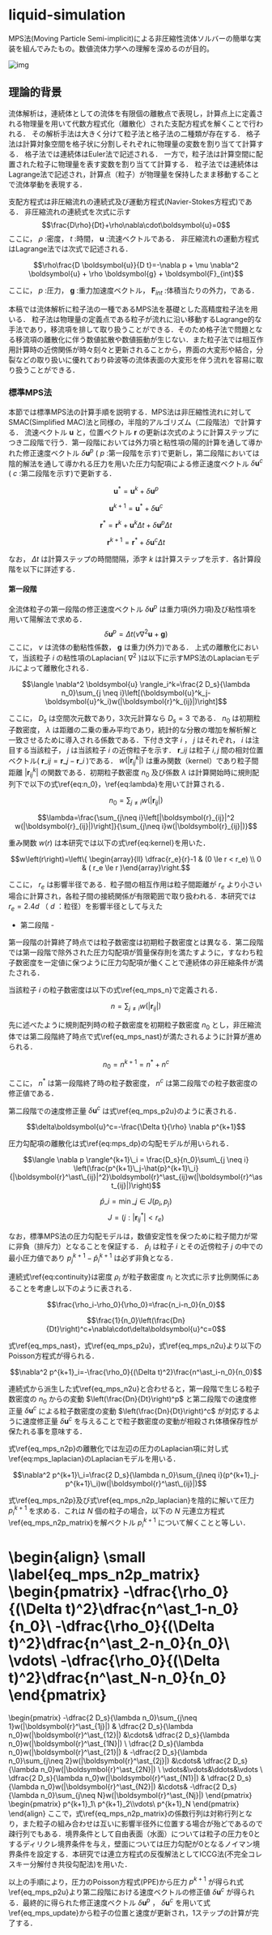 # liquid-simulation

MPS法(Moving Particle Semi-implicit)による非圧縮性流体ソルバーの簡単な実装を組んでみたもの。数値流体力学への理解を深めるのが目的。

![img](https://user-images.githubusercontent.com/18492524/164473888-4d1a4f02-d8a8-4b65-b9b3-3ec13cb300c4.gif)

## 理論的背景

流体解析は，連続体としての流体を有限個の離散点で表現し，計算点上に定義される物理量を用いて代数方程式化（離散化）された支配方程式を解くことで行われる．
その解析手法は大きく分けて粒子法と格子法の二種類が存在する．
格子法は計算対象空間を格子状に分割しそれぞれに物理量の変数を割り当てて計算する．
格子法では連続体はEuler法で記述される．
一方で，粒子法は計算空間に配置された粒子に物理量を表す変数を割り当てて計算する．
粒子法では連続体はLagrange法で記述され，計算点（粒子）が物理量を保持したまま移動することで流体挙動を表現する．

支配方程式は非圧縮流れの連続式及び運動方程式(Navier-Stokes方程式)である．
非圧縮流れの連続式を次式に示す
$$\frac{D\rho}{Dt}+\rho\nabla\cdot\boldsymbol{u}=0$$
ここに， $\rho$ :密度， $t$ :時間， $\boldsymbol{u}$ :流速ベクトルである．
非圧縮流れの運動方程式はLagrange法では次式で記述される．

$$\rho\frac{D \boldsymbol{u}}{D t}=-\nabla p + \mu \nabla^2 \boldsymbol{u} + \rho \boldsymbol{g} + \boldsymbol{F}_{int}$$

ここに， $p$ :圧力， $\boldsymbol{g}$ :重力加速度ベクトル， $\boldsymbol{F}_{int}$ :体積当たりの外力，である．

本稿では流体解析に粒子法の一種であるMPS法を基礎とした高精度粒子法を用いる．
粒子法は物理量の定義点である粒子が流れに沿い移動するLagrange的な手法であり，移流項を排して取り扱うことができる．そのため格子法で問題となる移流項の離散化に伴う数値拡散や数値振動が生じない．また粒子法では相互作用計算時の近傍関係が時々刻々と更新されることから，界面の大変形や結合，分裂などの取り扱いに優れており砕波等の流体表面の大変形を伴う流れを容易に取り扱うことができる．

### 標準MPS法

本節では標準MPS法の計算手順を説明する．MPS法は非圧縮性流れに対してSMAC(Simplified MAC)法と同様の，半陰的アルゴリズム（二段階法）で計算する．
流速ベクトル  $\boldsymbol{u}$  と，位置ベクトル  $\boldsymbol{r}$  の更新は次式のように計算ステップにつき二段階で行う．第一段階においては外力項と粘性項の陽的計算を通して導かれた修正速度ベクトル  $\delta\boldsymbol{u}^p$  (  $p$  :第一段階を示す)で更新し，第二段階においては陰的解法を通して導かれる圧力を用いた圧力勾配項による修正速度ベクトル  $\delta\boldsymbol{u}^c$  (  $c$  :第二段階を示す)で更新する．

$$\boldsymbol{u}^\ast = \boldsymbol{u}^k+\delta\boldsymbol{u}^p$$

$$\boldsymbol{u}^{k+1} = \boldsymbol{u}^\ast+\delta\boldsymbol{u}^c$$

$$\boldsymbol{r}^\ast = \boldsymbol{r}^k+\boldsymbol{u}^k\Delta t+\delta\boldsymbol{u}^p\Delta t$$

$$\boldsymbol{r}^{k+1} = \boldsymbol{r}^\ast+\delta\boldsymbol{u}^c\Delta t$$

なお， $\Delta t$ は計算ステップの時間間隔，添字 $k$ は計算ステップを示す．各計算段階を以下に詳述する．

#### 第一段階

全流体粒子の第一段階の修正速度ベクトル $\delta\boldsymbol{u}^p$ は重力項(外力項)及び粘性項を用いて陽解法で求める．
$$\delta\boldsymbol{u}^p=\Delta t\left(\nu\nabla^2\boldsymbol{u}+\boldsymbol{g}\right)$$
ここに， $\nu$ は流体の動粘性係数， $\boldsymbol{g}$ は重力(外力)である．
上式の離散化において，当該粒子 $i$ の粘性項のLaplacian( $\nabla^2$ )は以下に示すMPS法のLaplacianモデルによって離散化される．

$$\langle \nabla^2 \boldsymbol{u} \rangle_i^k=\frac{2 D_s}{\lambda n_0}\sum_{j \neq i}\left[(\boldsymbol{u}^k_j-\boldsymbol{u}^k_i)w(|\boldsymbol{r}^k_{ij}|)\right]$$

ここに， $D_s$ は空間次元数であり，3次元計算なら $D_s=3$ である． $n_0$ は初期粒子数密度， $\lambda$ は距離の二乗の重み平均であり，統計的な分散の増加を解析解と一致させるために導入される係数である．下付き文字 $i$ ， $j$ はそれぞれ， $i$ は注目する当該粒子， $j$ は当該粒子 $i$ の近傍粒子を示す． $\boldsymbol{r}\_{ij}$ は粒子 $i,j$ 間の相対位置ベクトル( $\boldsymbol{r}\_{ij}=\boldsymbol{r}\_{j}-\boldsymbol{r}\_{i}$ )である． $w(|\boldsymbol{r}^k_{ij}|)$ は重み関数（kernel）であり粒子間距離 $|\boldsymbol{r}^k_{ij}|$ の関数である．初期粒子数密度 $n_0$ 及び係数 $\lambda$ は計算開始時に規則配列下で以下の式\ref{eq:n_0}，\ref{eq:lambda}を用いて計算される．

$$n_0=\sum_{j\neq i}w(|\boldsymbol{r}_{ij}|)$$

$$\lambda=\frac{\sum_{j\neq i}\left[|\boldsymbol{r}_{ij}|^2 w(|\boldsymbol{r}_{ij}|)\right]}{\sum_{j\neq i}w(|\boldsymbol{r}_{ij}|)}$$

重み関数 $w(r)$ は本研究では以下の式\ref{eq:kernel}を用いた．

$$w\left(r\right)=\left\{ \begin{array}{ll} \dfrac{r_e}{r}-1 & (0 \le r < r_e) \\ 0 & ( r_e \le r )\end{array}\right.$$

ここに， $r_e$ は影響半径である．粒子間の相互作用は粒子間距離が $r_e$ より小さい場合に計算され，各粒子間の接続関係が有限範囲で取り扱われる．本研究では $r_e=2.4d$ （ $d$ ：粒径）を影響半径として与えた

- 第二段階 -

第一段階の計算終了時点では粒子数密度は初期粒子数密度とは異なる．第二段階では第一段階で除外された圧力勾配項が質量保存則を満たすように，すなわち粒子数密度を一定値に保つように圧力勾配項が働くことで連続体の非圧縮条件が満たされる．

当該粒子 $i$ の粒子数密度は以下の式\ref{eq_mps_n}で定義される．

$$n=\sum_{j\neq i}w(|\boldsymbol{r}_{ij}|)$$

先に述べたように規則配列時の粒子数密度を初期粒子数密度 $n_0$ とし，非圧縮流体では第二段階終了時点で式\ref{eq_mps_nast}が満たされるように計算が進められる．

$$n_0=n^{k+1}=n^\ast+n^c$$

ここに， $n^\ast$ は第一段階終了時の粒子数密度， $n^c$ は第二段階での粒子数密度の修正値である．

第二段階での速度修正量 $\delta\boldsymbol{u}^c$ は式\ref{eq_mps_p2u}のように表される．

$$\delta\boldsymbol{u}^c=-\frac{\Delta t}{\rho} \nabla p^{k+1}$$

圧力勾配項の離散化は式\ref{eq:mps_dp}の勾配モデルが用いられる．

$$\langle \nabla p \rangle^{k+1}\_i = \frac{D_s}{n_0}\sum\_{j \neq i} \left(\frac{p^{k+1}\_j-\hat{p}^{k+1}\_i}{|\boldsymbol{r}^\ast\_{ij}|^2}\boldsymbol{r}^\ast_{ij}w(|\boldsymbol{r}^\ast_{ij}|)\right)$$

$$\hat{p}\_i = \min\_{j \in J}(p_i,p_j)$$
$$J = \left(j:|\boldsymbol{r}^\ast_{ij}|<r_e\right)$$

なお，標準MPS法の圧力勾配モデルは，数値安定性を保つために粒子間力が常に非負（排斥力）となることを保証する． $\hat{p}_i$ は粒子 $i$ とその近傍粒子 $j$ の中での最小圧力値であり $p^{k+1}_j-\hat{p}^{k+1}_i$ は必ず非負となる．

連続式\ref{eq:continuity}は密度 $\rho_i$ が粒子数密度 $n_i$ と次式に示す比例関係にあることを考慮し以下のように表される．

$$\frac{\rho_i-\rho_0}{\rho_0}=\frac{n_i-n_0}{n_0}$$

$$\frac{1}{n_0}\left(\frac{Dn}{Dt}\right)^c+\nabla\cdot\delta\boldsymbol{u}^c=0$$

式\ref{eq_mps_nast}，式\ref{eq_mps_p2u}，式\ref{eq_mps_n2u}より以下のPoisson方程式が得られる．

$$\nabla^2 p^{k+1}_i=-\frac{\rho_0}{(\Delta t)^2}\frac{n^\ast_i-n_0}{n_0}$$

連続式から派生した式\ref{eq_mps_n2u}と合わせると，第一段階で生じる粒子数密度の $n_0$ からの変動 $\left(\frac{Dn}{Dt}\right)^p$ と第二段階での速度修正量 $\delta\boldsymbol{u}^c$ による粒子数密度の変動 $\left(\frac{Dn}{Dt}\right)^c$ が対応するように速度修正量 $\delta\boldsymbol{u}^c$ を与えることで粒子数密度の変動が相殺され体積保存性が保たれる事を意味する．

式\ref{eq_mps_n2p}の離散化では左辺の圧力のLaplacian項に対し式\ref{eq:mps_laplacian}のLaplacianモデルを用いる．

$$\nabla^2 p^{k+1}\_i=\frac{2 D_s}{\lambda n_0}\sum_{j\neq i}(p^{k+1}_j-p^{k+1}\_i)w(|\boldsymbol{r}^\ast\_{ij}|)$$

式\ref{eq_mps_n2p}及び式\ref{eq_mps_n2p_laplacian}を陰的に解いて圧力 $p^{k+1}_i$ を求める．これは $N$ 個の粒子の場合，以下の $N$ 元連立方程式\ref{eq_mps_n2p_matrix}を解ベクトル $p^{k+1}_i$ について解くことと等しい．

\begin{align}
\small
\label{eq_mps_n2p_matrix}
\begin{pmatrix}
-\dfrac{\rho_0}{(\Delta t)^2}\dfrac{n^\ast_1-n_0}{n_0}\\
-\dfrac{\rho_0}{(\Delta t)^2}\dfrac{n^\ast_2-n_0}{n_0}\\
\vdots\\
-\dfrac{\rho_0}{(\Delta t)^2}\dfrac{n^\ast_N-n_0}{n_0}
\end{pmatrix}
=
\begin{pmatrix}
-\dfrac{2 D_s}{\lambda n_0}\sum_{j\neq 1}w(|\boldsymbol{r}^\ast_{1j}|)
&
\dfrac{2 D_s}{\lambda n_0}w(|\boldsymbol{r}^\ast_{12}|)
&\cdots&
\dfrac{2 D_s}{\lambda n_0}w(|\boldsymbol{r}^\ast_{1N}|)
\\
\dfrac{2 D_s}{\lambda n_0}w(|\boldsymbol{r}^\ast_{21}|)
&
-\dfrac{2 D_s}{\lambda n_0}\sum_{j\neq 2}w(|\boldsymbol{r}^\ast_{2j}|)
&\cdots&
\dfrac{2 D_s}{\lambda n_0}w(|\boldsymbol{r}^\ast_{2N}|)
\\
\vdots&\vdots&\ddots&\vdots
\\
\dfrac{2 D_s}{\lambda n_0}w(|\boldsymbol{r}^\ast_{N1}|)
&
\dfrac{2 D_s}{\lambda n_0}w(|\boldsymbol{r}^\ast_{N2}|)
&\cdots&
-\dfrac{2 D_s}{\lambda n_0}\sum_{j\neq N}w(|\boldsymbol{r}^\ast_{Nj}|)
\end{pmatrix}
\begin{pmatrix}
p^{k+1}_1\\
p^{k+1}_2\\\vdots\\
p^{k+1}_N
\end{pmatrix}
\end{align}
ここで，式\ref{eq_mps_n2p_matrix}の係数行列は対称行列となり，また粒子の組み合わせは互いに影響半径外に位置する場合が殆どであるので疎行列でもある．境界条件として自由表面（水面）については粒子の圧力を0とするディリクレ境界条件を与え，壁面については圧力勾配が0となるノイマン境界条件を設定する．本研究では連立方程式の反復解法としてICCG法(不完全コレスキー分解付き共役勾配法)を用いた．

以上の手順により，圧力のPoisson方程式(PPE)から圧力 $p^{k+1}$ が得られ式\ref{eq_mps_p2u}より第二段階における速度ベクトルの修正値 $\delta\boldsymbol{u}^c$ が得られる．最終的に得られた修正速度ベクトル $\delta\boldsymbol{u}^p$ ， $\delta \boldsymbol{u}^c$ を用いて式\ref{eq_mps_update}から粒子の位置と速度が更新され，1ステップの計算が完了する．
